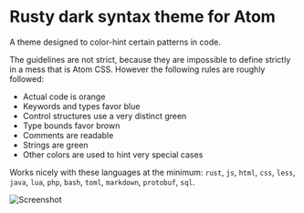 # Rusty dark syntax theme for Atom

A theme designed to color-hint certain patterns in code.

The guidelines are not strict, because they are impossible to define strictly
in a mess that is Atom CSS. However the following rules are roughly followed:

- Actual code is orange
- Keywords and types favor blue
- Control structures use a very distinct green
- Type bounds favor brown
- Comments are readable
- Strings are green
- Other colors are used to hint very special cases

Works nicely with these languages at the minimum: `rust`, `js`, `html`, `css`,
`less`, `java`, `lua`, `php`, `bash`, `toml`, `markdown`, `protobuf`, `sql`.

![Screenshot](https://raw.githubusercontent.com/Nercury/atom-rusty-dark-syntax/master/examples/screenshot.jpg)

